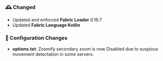 ### 🕰️ Changed
- Updated and enforced **Fabric Loader** 0.16.7
- Updated **Fabric Language Kotlin**

### 📂 Configuration Changes
- **options.txt**: Zoomify secondary zoom is now Disabled due to suspious movement detectation in some servers.
